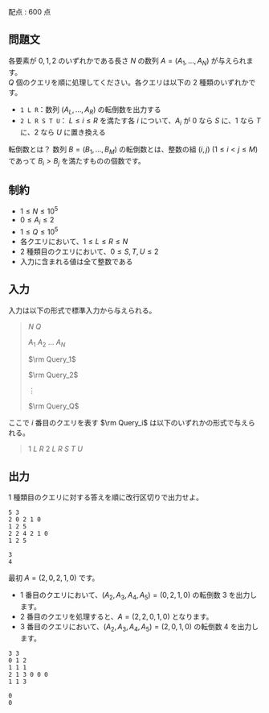 配点 : $600$ 点

## 問題文

各要素が $0,1,2$ のいずれかである長さ $N$ の数列 $A=(A_1,\ldots,A_N)$ が与えられます。<br>
$Q$ 個のクエリを順に処理してください。各クエリは以下の $2$ 種類のいずれかです。

- `1 L R`：数列 $(A_L,\ldots,A_R)$ の転倒数を出力する
- `2 L R S T U`： $L\leq i \leq R$ を満たす各 $i$ について、$A_i$ が $0$ なら $S$ に、$1$ なら $T$ に、$2$ なら $U$ に置き換える

転倒数とは？
数列 $B = (B_1, \ldots, B_M)$ の転倒数とは、整数の組 $(i, j)$ $(1 \leq i < j \leq M)$ であって $B_i > B_j$ を満たすものの個数です。

## 制約

- $1 \leq N \leq 10^5$
- $0 \leq A_i \leq 2$
- $1\leq Q\leq 10^5$
- 各クエリにおいて、$1\leq L \leq R \leq N$
- $2$ 種類目のクエリにおいて、$0\leq S,T,U \leq 2$
- 入力に含まれる値は全て整数である

## 入力

入力は以下の形式で標準入力から与えられる。

> $N$ $Q$
> 
> $A_1$ $A_2$ $\ldots$ $A_N$
> 
> $\rm Query_1$
> 
> $\rm Query_2$
> 
> $\vdots$
> 
> $\rm Query_Q$

ここで $i$ 番目のクエリを表す $\rm Query_i$ は以下のいずれかの形式で与えられる。

> $1$ $L$ $R$
> $2$ $L$ $R$ $S$ $T$ $U$

## 出力

$1$ 種類目のクエリに対する答えを順に改行区切りで出力せよ。

```input1
5 3
2 0 2 1 0
1 2 5
2 2 4 2 1 0
1 2 5
```

```output1
3
4
```

最初 $A=(2,0,2,1,0)$ です。

- $1$ 番目のクエリにおいて、$(A_2,A_3,A_4,A_5)=(0,2,1,0)$ の転倒数 $3$ を出力します。
- $2$ 番目のクエリを処理すると、$A=(2,2,0,1,0)$ となります。
- $3$ 番目のクエリにおいて、$(A_2,A_3,A_4,A_5)=(2,0,1,0)$ の転倒数 $4$ を出力します。

```input2
3 3
0 1 2
1 1 1
2 1 3 0 0 0
1 1 3
```

```output2
0
0
```